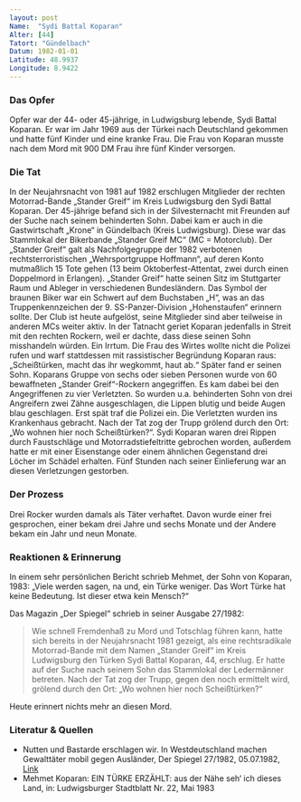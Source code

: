 ```yaml
---
layout: post
Name:  "Sydi Battal Koparan"
Alter: [44]
Tatort: "Gündelbach"
Datum: 1982-01-01
Latitude: 48.9937
Longitude: 8.9422
---
```


### Das Opfer

Opfer war der 44- oder 45-jährige, in Ludwigsburg lebende, Sydi Battal Koparan. Er war im Jahr 1969 aus der Türkei nach Deutschland gekommen und hatte fünf Kinder und eine kranke Frau. Die Frau von Koparan musste nach dem Mord mit 900 DM Frau ihre fünf Kinder versorgen.

### Die Tat

In der Neujahrsnacht von 1981 auf 1982 erschlugen Mitglieder der rechten Motorrad-Bande „Stander Greif“ im Kreis Ludwigsburg den Sydi Battal Koparan.
Der 45-jährige befand sich in der Silvesternacht mit Freunden auf der Suche nach seinem behinderten Sohn. Dabei kam er auch in die Gastwirtschaft „Krone“ in Gündelbach (Kreis Ludwigsburg). Diese war das Stammlokal der Bikerbande „Stander Greif MC“ (MC = Motorclub). Der „Stander Greif“ galt als Nachfolgegruppe der 1982 verbotenen rechtsterroristischen „Wehrsportgruppe Hoffmann“, auf deren Konto mutmaßlich 15 Tote gehen (13 beim Oktoberfest-Attentat, zwei durch einen Doppelmord in Erlangen). „Stander Greif“ hatte seinen Sitz im Stuttgarter Raum und Ableger in verschiedenen Bundesländern. Das Symbol der braunen Biker war ein Schwert auf dem Buchstaben „H“, was an das Truppenkennzeichen der 9. SS-Panzer-Division „Hohenstaufen“ erinnern sollte. Der Club ist heute aufgelöst, seine Mitglieder sind aber teilweise in anderen MCs weiter aktiv.
In der Tatnacht geriet Koparan jedenfalls in Streit mit den rechten Rockern, weil er dachte, dass diese seinen Sohn misshandeln würden. Ein Irrtum. Die Frau des Wirtes wollte nicht die Polizei rufen und warf stattdessen mit rassistischer Begründung Koparan raus: „Scheißtürken, macht das ihr wegkommt, haut ab.“
Später fand er seinen Sohn. Koparans Gruppe von sechs oder sieben Personen wurde von 60 bewaffneten „Stander Greif“-Rockern angegriffen. Es kam dabei bei den Angegriffenen zu vier Verletzten. So wurden u.a. behinderten Sohn von drei Angreifern zwei Zähne ausgeschlagen, die Lippen blutig und beide Augen blau geschlagen. Erst spät traf die Polizei ein. Die Verletzten wurden ins Krankenhaus gebracht.
Nach der Tat zog der Trupp grölend durch den Ort: „Wo wohnen hier noch Scheißtürken?“.
Sydi Koparan waren drei Rippen durch Faustschläge und Motorradstiefeltritte gebrochen worden, außerdem hatte er mit einer Eisenstange oder einem ähnlichen Gegenstand drei Löcher im Schädel erhalten. Fünf Stunden nach seiner Einlieferung war an diesen Verletzungen gestorben.

### Der Prozess

Drei Rocker wurden damals als Täter verhaftet. Davon wurde einer frei gesprochen, einer bekam drei Jahre und sechs Monate und der Andere bekam ein Jahr und neun Monate.

### Reaktionen & Erinnerung

In einem sehr persönlichen Bericht schrieb Mehmet, der Sohn von Koparan, 1983: „Viele werden sagen, na und, ein Türke weniger. Das Wort Türke hat keine Bedeutung. Ist dieser etwa kein Mensch?“

Das Magazin „Der Spiegel“ schrieb in seiner Ausgabe 27/1982:

> Wie schnell Fremdenhaß zu Mord und Totschlag führen kann, hatte sich bereits in der Neujahrsnacht 1981 gezeigt, als eine rechtsradikale Motorrad-Bande mit dem Namen „Stander Greif“ im Kreis Ludwigsburg den Türken Sydi Battal Koparan, 44, erschlug. Er hatte auf der Suche nach seinem Sohn das Stammlokal der Ledermänner betreten. Nach der Tat zog der Trupp, gegen den noch ermittelt wird, grölend durch den Ort: „Wo wohnen hier noch Scheißtürken?“

Heute erinnert nichts mehr an diesen Mord.

### Literatur & Quellen

* Nutten und Bastarde erschlagen wir. In Westdeutschland machen Gewalttäter mobil gegen Ausländer, Der Spiegel 27/1982, 05.07.1982, [Link](http://www.spiegel.de/spiegel/print/d-14346894.html)
* Mehmet Koparan: EIN TÜRKE ERZÄHLT: aus der Nähe seh‘ ich dieses Land, in: Ludwigsburger Stadtblatt Nr. 22, Mai 1983